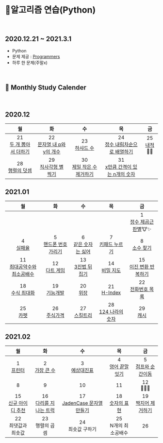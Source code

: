 # 📒알고리즘 연습(Python)

<br/>

## 2020.12.21 ~ 2021.3.1
* Python
* 문제 제공 : [Programmers](https://programmers.co.kr/)
* 하루 한 문제(주말x)
<!-- * [문제번호] 문제제목.py
* commit message : [add] 문제제목 solution  
                   [mdf] list 문법 추가(2020.12.22) -->
<br/>

## 📆 Monthly Study Calender

<br>

## 2020.12

|<center>월</center>|<center>화</center>|<center>수</center>|<center>목</center>|<center>금</center>|
|:---:|:---:|:---:|:---:|:---:|
|21<br>[두 개 뽑아서 더하기](https://github.com/xxhyowon/Algorithm-Python/blob/main/%5B001%5D%20%EB%91%90%20%EA%B0%9C%20%EB%BD%91%EC%95%84%EC%84%9C%20%EB%8D%94%ED%95%98%EA%B8%B0.py)|22<br>[문자열 내 p와 y의 개수](%5B002%5D%20%EB%AC%B8%EC%9E%90%EC%97%B4%20%EB%82%B4%20p%EC%99%80%20y%EC%9D%98%20%EA%B0%9C%EC%88%98.py)|23<br>[하샤드 수](https://github.com/xxhyowon/Algorithm-Python/blob/main/%5B003%5D%20%ED%95%98%EC%83%A4%EB%93%9C%20%EC%88%98.py)|24<br>[정수 내림차순으로 배열하기](https://github.com/xxhyowon/Algorithm-Python/blob/main/%5B004%5D%20%EC%A0%95%EC%88%98%20%EB%82%B4%EB%A6%BC%EC%B0%A8%EC%88%9C%EC%9C%BC%EB%A1%9C%20%EB%B0%B0%EC%B9%98%ED%95%98%EA%B8%B0.py)|<span>25</span><br>[내적](https://github.com/xxhyowon/Algorithm-Python/blob/main/%5B005%5D%20%EB%82%B4%EC%A0%81.py)🎅🎄|
|28<br>[행렬의 덧셈](https://github.com/xxhyowon/Algorithm-Python/blob/main/%5B006%5D%20%ED%96%89%EB%A0%AC%EC%9D%98%20%EB%8D%A7%EC%85%88.py)|29<br>[직사각형 별 찍기](https://github.com/xxhyowon/Algorithm-Python/blob/main/%5B007%5D%20%EC%A7%81%EC%82%AC%EA%B0%81%ED%98%95%EB%B3%84%EC%B0%8D%EA%B8%B0.py)|30<br>[제일 작은 수 제거하기](https://github.com/xxhyowon/Algorithm-Python/blob/main/%5B008%5D%20%EC%A0%9C%EC%9D%BC%20%EC%9E%91%EC%9D%80%20%EC%88%98%20%EC%A0%9C%EA%B1%B0%ED%95%98%EA%B8%B0.py)|31<br>[x만큼 간격이 있는 n개의 숫자](https://github.com/xxhyowon/Algorithm-Python/blob/main/%5B009%5D%20x%EB%A7%8C%ED%81%BC%20%EA%B0%84%EA%B2%A9%EC%9D%B4%20%EC%9E%88%EB%8A%94%20n%EA%B0%9C%EC%9D%98%20%EC%88%AB%EC%9E%90.py)|

## 2021.01

|<center>월</center>|<center>화</center>|<center>수</center>|<center>목</center>|<center>금</center>|
|:---:|:---:|:---:|:---:|:---:|
|||||1<br>[정수 제곱근 판별](https://github.com/xxhyowon/Algorithm-Python/blob/main/%5B010%5D%20%EC%A0%95%EC%88%98%20%EC%A0%9C%EA%B3%B1%EA%B7%BC%20%ED%8C%90%EB%B3%84.py)🐮✨|
|4<br>[실패율](https://github.com/xxhyowon/Algorithm-Python/blob/main/%5B011%5D%20%EC%8B%A4%ED%8C%A8%EC%9C%A8.py)|5<br>[핸드폰 번호 가리기](https://github.com/xxhyowon/Algorithm-Python/blob/main/%5B012%5D%20%ED%95%B8%EB%93%9C%ED%8F%B0%20%EB%B2%88%ED%98%B8%20%EA%B0%80%EB%A6%AC%EA%B8%B0.py)|6<br>[같은 숫자는 싫어](https://github.com/xxhyowon/Algorithm-Python/blob/main/%5B013%5D%20%EA%B0%99%EC%9D%80%20%EC%88%AB%EC%9E%90%EB%8A%94%20%EC%8B%AB%EC%96%B4.py)|7<br>[키패드 누르기](https://github.com/xxhyowon/Algorithm-Python/blob/main/%5B014%5D%20%ED%82%A4%ED%8C%A8%EB%93%9C%20%EB%88%84%EB%A5%B4%EA%B8%B0.py)|8<br>[소수 찾기](https://github.com/xxhyowon/Algorithm-Python/blob/main/%5B015%5D%20%EC%86%8C%EC%88%98%EC%B0%BE%EA%B8%B0.py)|
|11<br>[최대공약수와 최소공배수](https://github.com/xxhyowon/Algorithm-Python/blob/main/%5B016%5D%EC%B5%9C%EB%8C%80%EA%B3%B5%EC%95%BD%EC%88%98%EC%99%80%20%EC%B5%9C%EC%86%8C%EA%B3%B5%EB%B0%B0%EC%88%98.py)|12<br>[다트 게임](https://github.com/xxhyowon/Algorithm-Python/blob/main/%5B017%5D%20%EB%8B%A4%ED%8A%B8%EA%B2%8C%EC%9E%84.py)|13<br>[3진법 뒤집기](https://github.com/xxhyowon/Algorithm-Python/blob/main/%5B018%5D%203%EC%A7%84%EB%B2%95%20%EB%92%A4%EC%A7%91%EA%B8%B0.py)|14<br>[비밀 지도](https://github.com/xxhyowon/Algorithm-Python/blob/main/%5B019%5D%20%EB%B9%84%EB%B0%80%EC%A7%80%EB%8F%84.py)|15<br>[이진 변환 반복하기](https://github.com/xxhyowon/Algorithm-Python/blob/main/%5B020%5D%20%EC%9D%B4%EC%A7%84%20%EB%B3%80%ED%99%98%20%EB%B0%98%EB%B3%B5%ED%95%98%EA%B8%B0.py)|
|18<br>[수식 최대화](https://github.com/xxhyowon/Algorithm-Python/blob/main/%5B018%5D%203%EC%A7%84%EB%B2%95%20%EB%92%A4%EC%A7%91%EA%B8%B0.py)|19<br>[기능개발](https://github.com/xxhyowon/Algorithm-Python/blob/main/Stack%26Queue/%5B022%5D%20%EA%B8%B0%EB%8A%A5%EA%B0%9C%EB%B0%9C.py)|20<br>[위장]()|21<br>[H-Index](https://github.com/xxhyowon/Algorithm-Python/blob/main/Sorting/%5B024%5D%20H-Index.py)|22<br>[전화번호 목록](https://github.com/xxhyowon/Algorithm-Python/blob/main/%5B025%5D%20%EC%A0%84%ED%99%94%EB%B2%88%ED%98%B8%20%EB%AA%A9%EB%A1%9D.py)|
|25<br>[카펫](https://github.com/xxhyowon/Algorithm-Python/blob/main/%5B026%5D%20%EC%B9%B4%ED%8E%AB.py)|26<br>[주식가격](https://github.com/xxhyowon/Algorithm-Python/blob/main/Stack%26Queue/%5B027%5D%20%EC%A3%BC%EC%8B%9D%EA%B0%80%EA%B2%A9.py)|27<br>[스킬트리](https://github.com/xxhyowon/Algorithm-Python/blob/main/%5B028%5D%20%EC%8A%A4%ED%82%AC%ED%8A%B8%EB%A6%AC.py)|28<br>[124 나라의 숫자](https://github.com/xxhyowon/Algorithm-Python/blob/main/%5B029%5D%20124%20%EB%82%98%EB%9D%BC%EC%9D%98%20%EC%88%AB%EC%9E%90.py)|29<br>[캐시](https://github.com/xxhyowon/Algorithm-Python/blob/main/%5B030%5D%20%EC%BA%90%EC%8B%9C.py)|

## 2021.02

|<center>월</center>|<center>화</center>|<center>수</center>|<center>목</center>|<center>금</center>|
|:---:|:---:|:---:|:---:|:---:|
|1<br>[프린터](https://github.com/xxhyowon/Algorithm-Python/blob/main/Stack%26Queue/%5B031%5D%20%ED%94%84%EB%A6%B0%ED%84%B0.py)|2<br>[가장 큰 수](https://github.com/xxhyowon/Algorithm-Python/blob/main/Sorting/%5B032%5D%20%EA%B0%80%EC%9E%A5%20%ED%81%B0%20%EC%88%98.py)|3<br>[예상대진표](https://github.com/xxhyowon/Algorithm-Python/blob/main/%5B033%5D%20%EC%98%88%EC%83%81%20%EB%8C%80%EC%A7%84%ED%91%9C.py)|4<br>[영어 끝말잇기](https://github.com/xxhyowon/Algorithm-Python/blob/main/%5B034%5D%20%EC%98%81%EC%96%B4%20%EB%81%9D%EB%A7%90%EC%9E%87%EA%B8%B0.py)|5<br>[점프와 순간이동](https://github.com/xxhyowon/Algorithm-Python/blob/main/%5B035%5D%20%EC%A0%90%ED%94%84%EC%99%80%20%EC%88%9C%EA%B0%84%20%EC%9D%B4%EB%8F%99.py)|
|8<br>|9<br>|10<br>|11<br>|12<br>🙇‍♀️🧧|
|15<br>[신규 아이디 추천](https://github.com/xxhyowon/Algorithm-Python/blob/main/%5B036%5D%20%EC%8B%A0%EA%B7%9C%20%EC%95%84%EC%9D%B4%EB%94%94%20%EC%B6%94%EC%B2%9C.py)|16<br>[다리를 지나는 트럭](https://github.com/xxhyowon/Algorithm-Python/blob/main/Stack%26Queue/%5B037%5D%20%EB%8B%A4%EB%A6%AC%EB%A5%BC%20%EC%A7%80%EB%82%98%EB%8A%94%20%ED%8A%B8%EB%9F%AD.py)|17<br>[JadenCase 문자열 만들기](https://github.com/xxhyowon/Algorithm-Python/blob/main/%5B038%5D%20JadenCase%20%EB%AC%B8%EC%9E%90%EC%97%B4%20%EB%A7%8C%EB%93%A4%EA%B8%B0.py)|18<br>[숫자의 표현](https://github.com/xxhyowon/Algorithm-Python/blob/main/%5B039%5D%20%EC%88%AB%EC%9E%90%EC%9D%98%20%ED%91%9C%ED%98%84.py)|19<br> [짝지어 제거하기](https://github.com/xxhyowon/Algorithm-Python/blob/main/%5B040%5D%20%EC%A7%9D%EC%A7%80%EC%96%B4%20%EC%A0%9C%EA%B1%B0%ED%95%98%EA%B8%B0.py)|
22<br>최댓값과 최솟값|23<br>행렬의 곱셈|24<br>최솟값 구하기|25<br>N개의 최소공배수|26<br>
